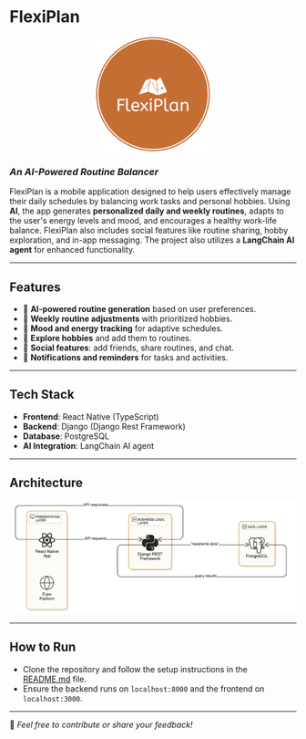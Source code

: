 # **FlexiPlan**

<p align="center">
  <img src="logo.png" alt="FlexiPlan Logo" width="200"/>
</p>

### *An AI-Powered Routine Balancer*

FlexiPlan is a mobile application designed to help users effectively manage their daily schedules by balancing work tasks and personal hobbies. Using **AI**, the app generates **personalized daily and weekly routines**, adapts to the user's energy levels and mood, and encourages a healthy work-life balance. FlexiPlan also includes social features like routine sharing, hobby exploration, and in-app messaging. The project also utilizes a **LangChain AI agent** for enhanced functionality.

---

## **Features**
- 🧠 **AI-powered routine generation** based on user preferences.
- 🔄 **Weekly routine adjustments** with prioritized hobbies.
- 🌟 **Mood and energy tracking** for adaptive schedules.
- 🎨 **Explore hobbies** and add them to routines.
- 🤝 **Social features**: add friends, share routines, and chat.
- 🔔 **Notifications and reminders** for tasks and activities.

---

## **Tech Stack**
- **Frontend**: React Native (TypeScript)
- **Backend**: Django (Django Rest Framework)
- **Database**: PostgreSQL
- **AI Integration**: LangChain AI agent

---

## Architecture
![Architecture Diagram](architecture.png)

---

## **How to Run**
- Clone the repository and follow the setup instructions in the [README.md](./README.md) file.
- Ensure the backend runs on `localhost:8000` and the frontend on `localhost:3000`.

---

📌 *Feel free to contribute or share your feedback!*
